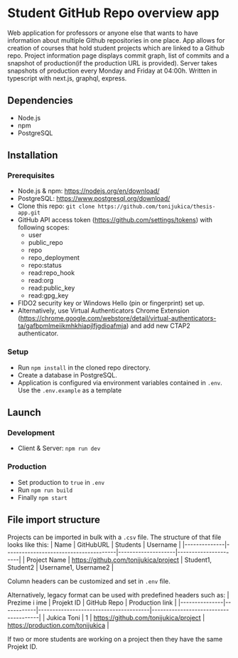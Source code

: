 # Student GitHub Repo overview app
Web application for professors or anyone else that wants to have information about multiple Github repositories in one place. App allows for creation of courses that hold student projects which are linked to a Github repo. Project information page displays commit graph, list of commits and a snapshot of production(if the production URL is provided). Server takes snapshots of production every Monday and Friday at 04:00h. Written in typescript with next.js, graphql, express.

## Dependencies

- Node.js 
- npm 
- PostgreSQL

## Installation

### Prerequisites

- Node.js & npm: https://nodejs.org/en/download/
- PostgreSQL: https://www.postgresql.org/download/
- Clone this repo: `git clone https://github.com/tonijukica/thesis-app.git` 
- GitHub API access token (https://github.com/settings/tokens) with following scopes:
  - user
  - public_repo
  - repo
  - repo_deployment
  - repo:status
  - read:repo_hook
  - read:org
  - read:public_key
  - read:gpg_key
- FIDO2 security key or Windows Hello (pin or fingerprint) set up.
 - Alternatively, use Virtual Authenticators Chrome Extension (https://chrome.google.com/webstore/detail/virtual-authenticators-ta/gafbpmlmeiikmhkhiapjlfjgdioafmja) and add new CTAP2 authenticator.

### Setup

- Run `npm install` in the cloned repo directory.
- Create a database in PostgreSQL.
- Application is configured via environment variables contained in
  `.env`. Use the `.env.example` as a template

## Launch

### Development

- Client & Server: `npm run dev`

### Production
- Set production to `true` in `.env`
- Run `npm run build`
- Finally `npm start`

## File import structure

Projects can be imported in bulk with a `.csv` file. The structure of that file looks like this:
| Name         | GitHubURL                             | Students           | Username             |
|--------------|---------------------------------------|--------------------|----------------------|
| Project Name | https://github.com/tonijukica/project | Student1, Student2 | Username1, Username2 |

Column headers can be customized and set in `.env` file.

Alternatively, legacy format can be used with predefined headers such as:
| Prezime i ime | Projekt ID | GitHub Repo                           | Production link                      |
|---------------|------------|---------------------------------------|--------------------------------------|
| Jukica Toni   | 1          | https://github.com/tonijukica/project | https://production.com/tonijukica    |

If two or more students are working on a project then they have the same Projekt ID.
